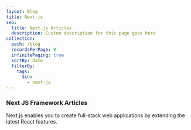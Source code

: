 ```yaml
---
layout: Blog
title: Next.js
seo:
  title: Next.js Articles
  description: Custom description for this page goes here
collection:
  path: /blog
  recordsPerPage: 9
  infinitePaging: true
  sortBy: date
  filterBy:
    tags:
      $in:
        - next-js
---
```


### Next JS Framework Articles

Next.js enables you to create full-stack web applications by extending the latest React features.
